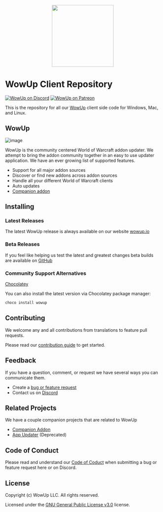 <p align="center">
  <img src="https://wowup.io/assets/images/wowup_logo_purple.png" width="200" />
</p>

# WowUp Client Repository
[![WowUp on Discord](https://img.shields.io/static/v1?label=Discord&message=WowUp&color=7289DA)](https://discord.gg/rk4F5aD) 
[![WowUp on Patreon](https://img.shields.io/static/v1?label=Patreon&message=WowUp&color=f96854)](https://www.patreon.com/jliddev) 

This is the repository for all our [WowUp](https://wowup.io) client side code for Windows, Mac, and Linux.

## WowUp
![image](https://user-images.githubusercontent.com/20467484/123314651-74b21700-d4f0-11eb-816b-1dccaced5602.png)

WowUp is the community centered World of Warcraft addon updater. We attempt to bring the addon community together in an easy to use updater application. We have an ever growing list of supported features.

- Support for all major addon sources
- Discover or find new addons across addon sources
- Handle all your different World of Warcraft clients
- Auto updates
- [Companion addon](https://github.com/WowUp/WowUp.Addon)

## Installing

### Latest Releases
The latest WowUp release is always available on our website [wowup.io](https://wowup.io)

### Beta Releases
If you feel like helping us test the latest and greatest changes beta builds are available on [GitHub](https://github.com/WowUp/WowUp/releases)

### Community Support Alternatives
[Chocolatey](https://chocolatey.org)

You can also install the latest version via Chocolatey package manager:

```cmd
choco install wowup
```

## Contributing
We welcome any and all contributions from translations to feature pull requests.

Please read our [contribution guide](https://github.com/WowUp/WowUp/blob/master/CONTRIBUTING.md) to get started.

## Feedback
If you have a question, comment, or request we have several ways you can communicate them.

- Create a [bug or feature request](https://github.com/WowUp/WowUp/issues)
- Contact us on [Discord](https://discord.gg/rk4F5aD)

## Related Projects
We have a couple companion projects that are related to WowUp

- [Companion Addon](https://github.com/WowUp/WowUp.Addon)
- [App Updater](https://github.com/WowUp/WowUpUpdater) (Deprecated)

## Code of Conduct
Please read and understand our [Code of Coduct](https://github.com/WowUp/WowUp/blob/master/CODE_OF_CONDUCT.md) when submitting a bug or feature request here or on Discord.

## License
Copyright (c) WowUp LLC. All rights reserved.

Licensed under the [GNU General Public License v3.0](https://github.com/WowUp/WowUp/blob/master/LICENSE) license.
